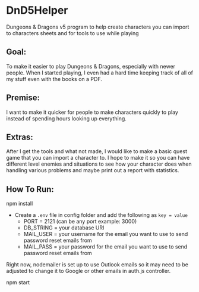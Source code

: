 # DnD5Helper
Dungeons &amp; Dragons v5 program to help create characters you can import to characters sheets and for tools to use while playing

## Goal:

To make it easier to play Dungeons & Dragons, especially with newer people. When I started playing, I even had a hard time keeping track of all of my stuff even with the books on a PDF.

## Premise:

I want to make it quicker for people to make characters quickly to play instead of spending hours looking up everything.

## Extras:

After I get the tools and what not made, I would like to make a basic quest game that you can import a character to. I hope to make it so you can have different level enemies and situations to see how your character does when handling various problems and maybe print out a report with statistics.

## How To Run:

npm install

- Create a `.env` file in config folder and add the following as `key = value`
  - PORT = 2121 (can be any port example: 3000)
  - DB_STRING = your database URI
  - MAIL_USER = your username for the email you want to use to send password reset emails from
  - MAIL_PASS = your password for the email you want to use to send password reset emails from

Right now, nodemailer is set up to use Outlook emails so it may need to be adjusted to change it to Google or other emails in auth.js controller.

npm start